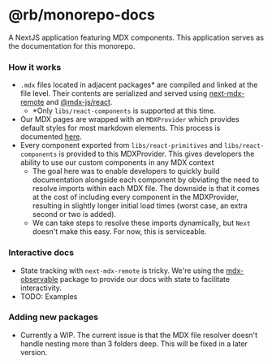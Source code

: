 # @rb/monorepo-docs

A NextJS application featuring MDX components. This application serves as the documentation for this monorepo.

### How it works

- `.mdx` files located in adjacent packages* are compiled and linked at the file level. Their contents are serialized and served
  using [next-mdx-remote](https://github.com/hashicorp/next-mdx-remote) and [@mdx-js/react](https://www.npmjs.com/package/@mdx-js/react).
    - *Only `libs/react-components` is supported at this time.
- Our MDX pages are wrapped with an `MDXProvider` which provides default styles for most markdown elements. This process is documented [here](https://mdxjs.com/table-of-components).
- Every component exported from `libs/react-primitives` and `libs/react-components` is provided to this MDXProvider. This gives developers the ability to use our
  custom components in any MDX context 
  - The goal here was to enable developers to quickly build documentation alongside each component by obviating the need to resolve imports within each MDX file. The downside is that it comes at the cost of including every component in the MDXProvider, resulting in slightly longer initial load times (worst case, an extra second or two is added). 
  - We can take steps to resolve these imports dynamically, but `Next` doesn't make this easy.  For now, this is serviceable.
    
  
### Interactive docs
- State tracking with `next-mdx-remote` is tricky. We're using the [mdx-observable](https://github.com/alexkrolick/mdx-observable) package to provide our docs with state to facilitate interactivity.  
- TODO: Examples

### Adding new packages
- Currently a WIP.  The current issue is that the MDX file resolver doesn't handle nesting more than 3 folders deep.  This will be fixed in a later version.  
